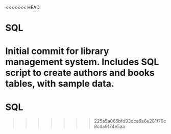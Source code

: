 <<<<<<< HEAD
# SQL
Initial commit for library management system. Includes SQL script to create authors and books tables, with sample data.
=======
# SQL
>>>>>>> 225a5a065bfd93dca6a6e281f70c8cda9174e5aa
